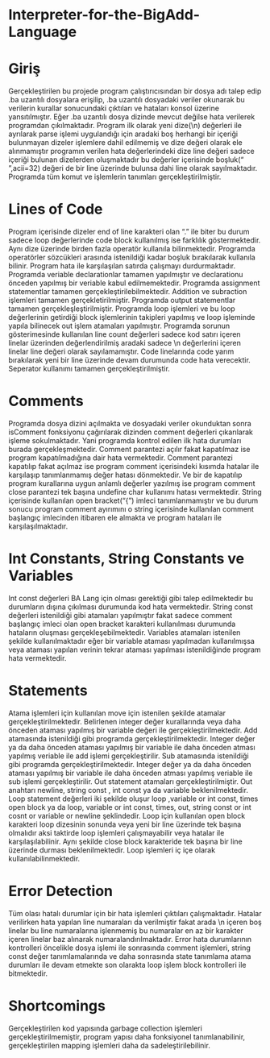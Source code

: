 # Interpreter-for-the-BigAdd-Language

# Giriş
Gerçekleştirilen bu projede program çalıştırıcısından bir dosya adı talep edip .ba uzantılı dosyalara erişilip, .ba uzantılı dosyadaki veriler okunarak bu verilerin kurallar sonucundaki çıktıları ve hataları konsol üzerine yansıtılmıştır. Eğer .ba uzantılı dosya dizinde mevcut değilse hata verilerek programdan çıkılmaktadır.
Program ilk olarak yeni dize(\n) değerleri ile ayrılarak parse işlemi uygulandığı için aradaki boş herhangi bir içeriği bulunmayan dizeler işlemlere dahil edilmemiş ve dize değeri olarak ele alınmamıştır programın verilen hata değerlerindeki dize line değeri sadece içeriği bulunan dizelerden oluşmaktadır bu değerler içerisinde boşluk(“ ”,acii=32) değeri de bir line üzerinde bulunsa dahi line olarak sayılmaktadır.
Programda tüm komut ve işlemlerin tanımları gerçekleştirilmiştir.

# Lines of Code
Program içerisinde dizeler end of line karakteri olan “.” ile biter bu durum sadece loop değerlerinde code block kullanılmış ise farklılık göstermektedir. Aynı dize üzerinde birden fazla operatör kullanıla bilinmektedir. Programda operatörler sözcükleri arasında istenildiği kadar boşluk bırakılarak kullanıla bilinir.
Program hata ile karşılaşılan satırda çalışmayı durdurmaktadır.
Programda veriable declarationlar tamamen yapılmıştır ve declarationu önceden yapılmış bir veriable kabul edilmemektedir.
Programda assignment statementlar tamamen gerçekleştirilebilmektedir.
Addition ve subraction işlemleri tamamen gerçekletirilmiştir.
Programda output statementlar tamamen gerçekleşleştirilmiştir.
Programda loop işlemleri ve bu loop değerlerinin getirdiği block işlemlerinin takipleri yapılmış ve loop işleminde yapıla bilinecek out işlem atamaları yapılmıştır.
Programda sorunun gösterimesinde kullanılan line count değerleri sadece kod satırı içeren linelar üzerinden değerlendirilmiş aradaki sadece \n değerlerini içeren linelar line değeri olarak sayılamamıştır.
Code linelarında code yarım bırakılarak yeni bir line üzerinde devam durumunda code hata verecektir.
Seperator kullanımı tamamen gerçekleştirilmiştir.

# Comments
Programda dosya dizini açılmakta ve dosyadaki veriler okunduktan sonra isComment fonksiyonu çağırılarak dizinden comment değerleri çıkarılarak işleme sokulmaktadır. Yani programda kontrol edilen ilk hata durumları burada gerçekleşmektedir.
Comment parantezi açılır fakat kapatılmaz ise program kapatılmadığına dair hata vermektedir.
Comment parantezi kapatılıp fakat açılmaz ise program comment içerisindeki kısımda hatalar ile karşılaşıp tanımlanmamış değer hatası dönmektedir. Ve bir de kapatılıp program kurallarına uygun anlamlı değerler yazılmış ise program comment close parantezi tek başına undefine char kullanımı hatası vermektedir.
String içerisinde kullanılan open bracket(“{”) imleci tanımlanmamıştır ve bu durum sonucu program comment ayırımını o string içerisinde kullanılan comment başlangıç imlecinden itibaren ele almakta ve program hataları ile karşılaşılmaktadır.

# Int Constants, String Constants ve Variables
Int const değerleri BA Lang için olması gerektiği gibi talep edilmektedir bu durumların dışına çıkılması durumunda kod hata vermektedir.
String const değerleri istenildiği gibi atamaları yapılmıştır fakat sadece comment başlangıç imleci olan open bracket karakteri kullanılması durumunda hataların oluşması gerçekleşebilmektedir.
Variables atamaları istenilen şekilde kullanılmaktadır eğer bir variable ataması yapılmadan kullanılmışsa veya ataması yapılan verinin tekrar ataması yapılması istenildiğinde program hata vermektedir.

# Statements
Atama işlemleri için kullanılan move için istenilen şekilde atamalar gerçekleştirilmektedir. Belirlenen integer değer kurallarında veya daha önceden ataması yapılmış bir variable değeri ile gerçekleştirilmektedir.
Add atamasında istenildiği gibi programda gerçekleştirilmektedir. Integer değer ya da daha önceden ataması yapılmış bir variable ile daha önceden atması yapılmış veriable ile add işlemi gerçekleştirilir.
Sub atamasında istenildiği gibi programda gerçekleştirilmektedir. Integer değer ya da daha önceden ataması yapılmış bir variable ile daha önceden atması yapılmış veriable ile sub işlemi gerçekleştirilir.
Out statement atamaları gerçekleştirilmiştir. Out anahtarı newline, string const , int const ya da variable beklenilmektedir.
Loop statement değerleri iki şekilde oluşur loop ,variable or int const, times open block ya da loop, variable or int const, times, out, string const or int cosnt or variable or newline şeklindedir. Loop için kullanılan open block karakteri loop dizesinin sonunda veya yeni bir line üzerinde tek başına olmalıdır aksi taktirde loop işlemleri çalışmayabilir veya hatalar ile karşılaşılabilinir. Aynı şekilde close block karakteride tek başına bir line üzerinde durması beklenilmektedir. Loop işlemleri iç içe olarak kullanılabilinmektedir.
  
# Error Detection
Tüm olası hatalı durumlar için bir hata işlemleri çıktıları çalışmaktadır. Hatalar verilirken hata yapılan line numaraları da verilmiştir fakat arada \n içeren boş linelar bu line numaralarına işlenmemiş bu numaralar en az bir karakter içeren linelar baz alınarak numaralandırılmaktadır.
Error hata durumlarının kontrolleri öncelikle dosya işlemi ile sonrasında comment işlemleri, string const değer tanımlamalarında ve daha sonrasında state tanımlama atama durumları ile devam etmekte son olarakta loop işlem block kontrolleri ile bitmektedir.

# Shortcomings
Gerçekleştirilen kod yapısında garbage collection işlemleri gerçekleştirilmemiştir, program yapısı daha fonksiyonel tanımlanabilinir, gerçekleştirilen mapping işlemleri daha da sadeleştirilebilinir.
